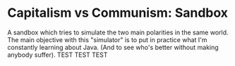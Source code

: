 # Capitalism vs Communism: Sandbox
A sandbox which tries to simulate the two main polarities in the same world. The main objective with this "simulator" is to put in practice what I'm constantly learning about Java. (And to see who's better without making anybody suffer).
TEST TEST TEST
